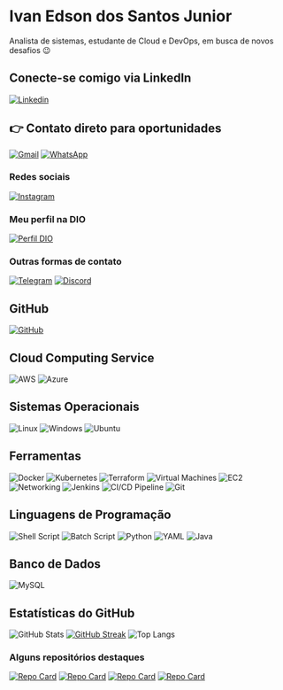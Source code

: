 # Ivan Edson dos Santos Junior

Analista de sistemas, estudante de Cloud e DevOps, em busca de novos desafios 😉



## Conecte-se comigo via LinkedIn
[![Linkedin](https://img.shields.io/badge/LinkedIn-0077B5?style=for-the-badge&logo=linkedin&logoColor=white)](https://www.linkedin.com/in/ivan-eds-junior/)

## 👉 Contato direto para oportunidades
[![Gmail](https://img.shields.io/badge/Gmail-333333?style=for-the-badge&logo=gmail&logoColor=red)](mailto:ivan.junior.ti@gmail.com)
[![WhatsApp](https://img.shields.io/badge/WhatsApp-25D366?style=for-the-badge&logo=whatsapp&logoColor=white)](https://wa.me/5519993314719)

### Redes sociais
[![Instagram](https://img.shields.io/badge/-Instagram-%23E4405F?style=for-the-badge&logo=instagram&logoColor=white)](https://www.instagram.com/ivan_discreto/)

### Meu perfil na DIO
[![Perfil DIO](https://img.shields.io/badge/-Meu%20Perfil%20na%20DIO-30A3DC?style=for-the-badge)](https://web.dio.me/users/ivan_edson)

### Outras formas de contato
[![Telegram](https://img.shields.io/badge/Telegram-000?style=for-the-badge&logo=telegram&logoColor=2CA5E0)](https://t.me/+5519993314719)
[![Discord](https://img.shields.io/badge/Discord-7289DA?style=for-the-badge&logo=discord&logoColor=white)](https://discord.com/channels/@ivan.junior.ti/)

## GitHub
[![GitHub](https://img.shields.io/badge/GitHub-100000?style=for-the-badge&logo=github&logoColor=white)](https://github.com/IvanJunior-code)

## Cloud Computing Service
![AWS](https://img.shields.io/badge/AWS-000.svg?style=for-the-badge&logo=amazon-aws&logoColor=white)
![Azure](https://img.shields.io/badge/Azure-blue?style=for-the-badge&logo=microsoft%20azure&logoColor=blue&labelColor=FFFFFF&link=https%3A%2F%2Fimages.app.goo.gl%2FK7PN1jYJd57x4q7A8)

## Sistemas Operacionais
![Linux](https://img.shields.io/badge/Linux-000?style=for-the-badge&logo=linux&logoColor=FCC624)
![Windows](https://img.shields.io/badge/Windows-000?style=for-the-badge&logo=windows&logoColor=2CA5E0)
![Ubuntu](https://img.shields.io/badge/Ubuntu-35495E?style=for-the-badge&logo=ubuntu&logoColor=2CA5E0)

## Ferramentas
![Docker](https://img.shields.io/badge/Docker-2496ED?style=for-the-badge&logo=docker&logoColor=white)
![Kubernetes](https://img.shields.io/badge/Kubernetes-326CE5?style=for-the-badge&logo=kubernetes&logoColor=white)
![Terraform](https://img.shields.io/badge/Terraform-7B42BC?style=for-the-badge&logo=terraform&logoColor=white)
![Virtual Machines](https://img.shields.io/badge/Virtual%20Machines-6C757D?style=for-the-badge&logo=virtualbox&logoColor=white)
![EC2](https://img.shields.io/badge/Amazon%20EC2-FF9900?style=for-the-badge&logo=amazon-ec2&logoColor=white)
![Networking](https://img.shields.io/badge/Networking-6C757D?style=for-the-badge&logo=wifi&logoColor=white)
![Jenkins](https://img.shields.io/badge/Jenkins-D24939?style=for-the-badge&logo=jenkins&logoColor=white)
![CI/CD Pipeline](https://img.shields.io/badge/CI%2FCD%20Pipeline-1F72B6?style=for-the-badge&logo=azure-pipelines&logoColor=white)
![Git](https://img.shields.io/badge/GIT-E44C30?style=for-the-badge&logo=git&logoColor=white)


## Linguagens de Programação
![Shell Script](https://img.shields.io/badge/Shell_Script-121011?style=for-the-badge&logo=gnu-bash&logoColor=white)
![Batch Script](https://img.shields.io/badge/Batch_Script-4D4D4D?style=for-the-badge&logo=windows-terminal&logoColor=white)
![Python](https://img.shields.io/badge/python-3670A0?style=for-the-badge&logo=python&logoColor=ffdd54)
![YAML](https://img.shields.io/badge/yaml-%23ffffff.svg?style=for-the-badge&logo=yaml&logoColor=151515)
![Java](https://img.shields.io/badge/java-%23ED8B00.svg?style=for-the-badge&logo=openjdk&logoColor=white)

## Banco de Dados
![MySQL](https://img.shields.io/badge/MySQL-00000F?style=for-the-badge&logo=mysql&logoColor=white)



## Estatísticas do GitHub
![GitHub Stats](https://github-readme-stats.vercel.app/api?username=IvanJunior-code&theme=transparent&bg_color=000&border_color=30A3DC&show_icons=true&icon_color=30A3DC&title_color=E94D5F&text_color=FFF)
[![GitHub Streak](https://streak-stats.demolab.com/?user=IvanJunior-code&theme=bear&background=000&border=30A3DC&dates=FFF)](https://git.io/streak-stats)
![Top Langs](https://github-readme-stats-git-masterrstaa-rickstaa.vercel.app/api/top-langs/?username=IvanJunior-code&bg_color=000&border_color=30A3DC&title_color=E94D5F&text_color=FFF)



### Alguns repositórios destaques

[![Repo Card](https://github-readme-stats.vercel.app/api/pin/?username=IvanJunior-code&repo=jenkins_aws&bg_color=000&border_color=30A3DC&show_icons=true&icon_color=30A3DC&title_color=E94D5F&text_color=FFF)](https://github.com/IvanJunior-code/jenkins_aws)
[![Repo Card](https://github-readme-stats.vercel.app/api/pin/?username=IvanJunior-code&repo=terraform_lb&bg_color=000&border_color=30A3DC&show_icons=true&icon_color=30A3DC&title_color=E94D5F&text_color=FFF)](https://github.com/IvanJunior-code/terraform_lb)
[![Repo Card](https://github-readme-stats.vercel.app/api/pin/?username=IvanJunior-code&repo=lightsail_instance_and_disc&bg_color=000&border_color=30A3DC&show_icons=true&icon_color=30A3DC&title_color=E94D5F&text_color=FFF)](https://github.com/IvanJunior-code/lightsail_instance_and_disc)
[![Repo Card](https://github-readme-stats.vercel.app/api/pin/?username=IvanJunior-code&repo=ec2_suspensao_automatica&bg_color=000&border_color=30A3DC&show_icons=true&icon_color=30A3DC&title_color=E94D5F&text_color=FFF)](https://github.com/IvanJunior-code/ec2_suspensao_automatica)




<!--
**IvanJunior-code/IvanJunior-code** is a ✨ _special_ ✨ repository because its `README.md` (this file) appears on your GitHub profile.

Here are some ideas to get you started:

- 🔭 I’m currently working on ...
- 🌱 I’m currently learning ...
- 👯 I’m looking to collaborate on ...
- 🤔 I’m looking for help with ...
- 💬 Ask me about ...
- 📫 How to reach me: ...
- 😄 Pronouns: ...
- ⚡ Fun fact: ...
-->

